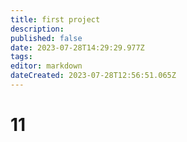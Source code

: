 ```yaml
---
title: first project
description: 
published: false
date: 2023-07-28T14:29:29.977Z
tags: 
editor: markdown
dateCreated: 2023-07-28T12:56:51.065Z
---
```


# 11